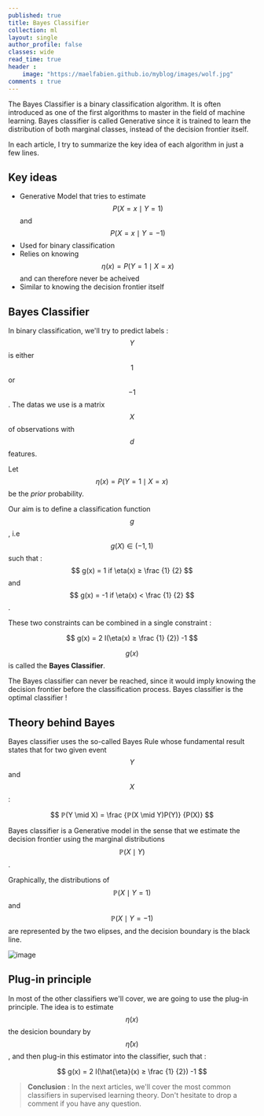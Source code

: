 ```yaml
---
published: true
title: Bayes Classifier
collection: ml
layout: single
author_profile: false
classes: wide
read_time: true
header :
    image: "https://maelfabien.github.io/myblog/images/wolf.jpg"
comments : true
---
```


The Bayes Classifier is a binary classification algorithm. It is often introduced as one of the first algorithms to master in the field of machine learning. Bayes classifier is called Generative since it is trained to learn the distribution of both marginal classes, instead of the decision frontier itself.

In each article, I try to summarize the key idea of each algorithm in just a few lines. 

## Key ideas

- Generative Model that tries to estimate $$ P (X = x \mid Y = 1) $$ and $$ P (X = x \mid Y = -1) $$
- Used for binary classification
- Relies on knowing $$ \eta (x) = P (Y = 1 \mid X = x) $$ and can therefore never be acheived
- Similar to knowing the decision frontier itself

## Bayes Classifier

In binary classification, we'll try to predict labels : $$ Y $$ is either $$ 1 $$ or $$ -1 $$ . The datas we use is a matrix $$ X $$ of observations with $$ d $$ features.

Let $$ \eta (x) = P (Y = 1 \mid X = x) $$ be the *prior* probability. 

Our aim is to define a classification function $$ g $$, i.e $$ g(X) \in (-1,1) $$ such that :
$$ g(x) = 1 if \eta(x) ≥ \frac {1} {2} $$ and $$ g(x) = -1 if \eta(x) < \frac {1} {2} $$.

These two constraints can be combined in a single constraint :

$$ g(x) = 2 I(\eta(x) ≥ \frac {1} {2}) -1 $$

$$ g(x) $$ is called the **Bayes Classifier**.

The Bayes classifier can never be reached, since it would imply knowing the decision frontier before the classification process. Bayes classifier is the optimal classifier !

## Theory behind Bayes

Bayes classifier uses the so-called Bayes Rule whose fundamental result states that for two given event $$ Y $$ and $$ X $$ :

$$ ℙ(Y \mid X) = \frac {ℙ(X \mid Y)P(Y)} {P(X)} $$

Bayes classifier is a Generative model in the sense that we estimate the decision frontier using the marginal distributions $$ ℙ(X \mid Y) $$.

Graphically, the distributions of $$ ℙ(X \mid Y = 1) $$ and  $$ ℙ(X \mid Y = -1) $$ are represented by the two elipses, and the decision boundary is the black line.

![image](https://maelfabien.github.io/myblog/images/bayes.png)

## Plug-in principle

In most of the other classifiers we'll cover, we are going to use the plug-in principle. The idea is to estimate $$ \eta (x) $$ the desicion boundary by $$ \hat{\eta} (x) $$, and then plug-in this estimator into the classifier, such that :

$$ g(x) = 2 I(\hat{\eta}(x) ≥ \frac {1} {2}) -1 $$


> **Conclusion** : In the next articles, we'll cover the most common classifiers in supervised learning theory. Don't hesitate to drop a comment if you have any question. 
